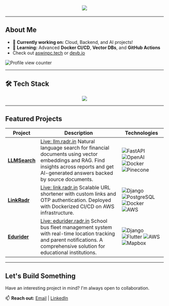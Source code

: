 <h1 align="center">
  <img src="https://readme-typing-svg.herokuapp.com?font=Fira+Code&size=22&pause=1000&color=FF5733&center=true&vCenter=true&width=500&lines=Hi,+I'm+Aswin+👋;Backend+%7C+Cloud+%7C+ML;Exploring+life+at+full+throttle!">
</h1>

---

## **About Me**
- 🔭 **Currently working on:** Cloud, Backend, and AI projects!  
- 🌱 **Learning:** Advanced **Docker CI/CD**, **Vector DBs**, and **GitHub Actions**  
- Check out [aswinpc.tech](https://aswinpc.tech) or [devb.io](https://devb.io/aswinpradeepc) <br>

![Profile view counter](https://komarev.com/ghpvc/?username=aswinpradeepc)

---

## 🛠 **Tech Stack**
<p align="center">
  <img src="https://skillicons.dev/icons?i=python,django,fastapi,postgres,docker,aws,nginx,react,flutter,git,github,linux" />
</p>

---

## **Featured Projects**  

| **Project**                                                                 | **Description**                                                                                       | **Technologies**                                                                                                            |
|-----------------------------------------------------------------------------|----------------------------------------------------------------------------------------------------------|----------------------------------------------------------------------------------------------------------------------------------|
| [**LLMSearch**](https://github.com/aswinpradeepc/llmsearch) |[Live: llm.radr.in](https://llm.radr.in) Natural language search for financial documents using vector embeddings and RAG. Find insights across reports and get AI-generated answers backed by source documents. | ![FastAPI](https://img.shields.io/badge/-FastAPI-009688?style=flat&logo=fastapi&logoColor=white) ![OpenAI](https://img.shields.io/badge/-OpenAI-412991?style=flat&logo=openai&logoColor=white) ![Docker](https://img.shields.io/badge/-Docker-2496ED?style=flat&logo=docker&logoColor=white) ![Pinecone](https://img.shields.io/badge/-Pinecone-0000FF?style=flat) |
| [**LinkRadr**](https://github.com/aswinpradeepc/linkradr) |[Live: link.radr.in](https://link.radr.in) Scalable URL shortener with custom links and OTP authentication. Deployed with Dockerized CI/CD on AWS infrastructure. | ![Django](https://img.shields.io/badge/-Django-092E20?style=flat&logo=django&logoColor=white) ![PostgreSQL](https://img.shields.io/badge/-PostgreSQL-4169E1?style=flat&logo=postgresql&logoColor=white) ![Docker](https://img.shields.io/badge/-Docker-2496ED?style=flat&logo=docker&logoColor=white) ![AWS](https://img.shields.io/badge/-AWS-232F3E?style=flat&logo=amazonaws&logoColor=white) |
| [**Edurider**](https://github.com/aswinpradeepc/edurider_backend) |[Live: edurider.radr.in](https://edurider.radr.in/api/student) School bus fleet management system with real-time location tracking and parent notifications. A comprehensive solution for educational institutions. | ![Django](https://img.shields.io/badge/-Django-092E20?style=flat&logo=django&logoColor=white) ![Flutter](https://img.shields.io/badge/-Flutter-02569B?style=flat&logo=flutter&logoColor=white) ![AWS](https://img.shields.io/badge/-AWS-232F3E?style=flat&logo=amazonaws&logoColor=white) ![Mapbox](https://img.shields.io/badge/-Mapbox-000000?style=flat&logo=mapbox&logoColor=white) |

---

## **Let's Build Something**
Have an interesting project in mind? I'm always open to collaboration.

📫 **Reach out:** [Email](mailto:aswinpradeepc@gmail.com) | [LinkedIn](https://linkedin.com/in/aswinpradeepc)
